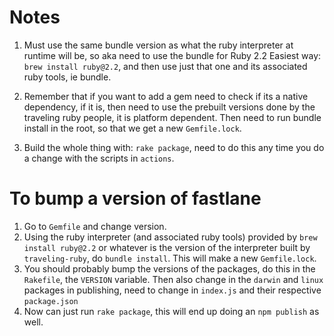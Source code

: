 # Notes

1. Must use the same bundle version as what the ruby interpreter at
   runtime will be, so aka need to use the bundle for Ruby 2.2 Easiest
   way: `brew install ruby@2.2`, and then use just that one and its
   associated ruby tools, ie bundle.

2. Remember that if you want to add a gem need to check if its a
   native dependency, if it is, then need to use the prebuilt versions
   done by the traveling ruby people, it is platform dependent. Then
   need to run bundle install in the root, so that we get a new
   `Gemfile.lock`.

3. Build the whole thing with: `rake package`, need to do this any
   time you do a change with the scripts in `actions`.

# To bump a version of fastlane

1. Go to `Gemfile` and change version. 
2. Using the ruby interpreter (and associated ruby tools) provided by
   `brew install ruby@2.2` or whatever is the version of the
   interpreter built by `traveling-ruby`, do `bundle install`. This
   will make a new `Gemfile.lock`.
3. You should probably bump the versions of the packages, do this in
   the `Rakefile`, the `VERSION` variable. Then also change in the
   `darwin` and `linux` packages in publishing, need to change in
   `index.js` and their respective `package.json`
4. Now can just run `rake package`, this will end up doing an `npm
   publish` as well.
